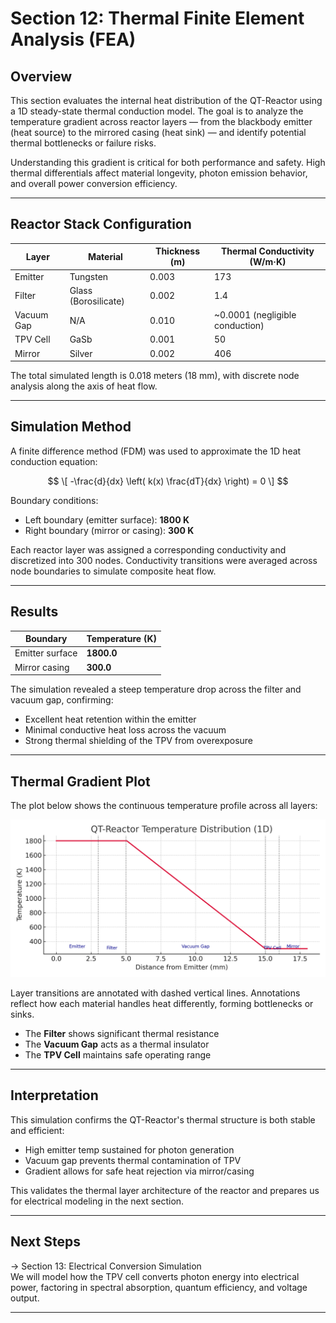 # Section 12: Thermal Finite Element Analysis (FEA)

## Overview

This section evaluates the internal heat distribution of the QT-Reactor using a 1D steady-state thermal conduction model. The goal is to analyze the temperature gradient across reactor layers — from the blackbody emitter (heat source) to the mirrored casing (heat sink) — and identify potential thermal bottlenecks or failure risks.

Understanding this gradient is critical for both performance and safety. High thermal differentials affect material longevity, photon emission behavior, and overall power conversion efficiency.

---

## Reactor Stack Configuration

| Layer        | Material       | Thickness (m) | Thermal Conductivity (W/m·K) |
|--------------|----------------|----------------|-------------------------------|
| Emitter      | Tungsten       | 0.003          | 173                           |
| Filter       | Glass (Borosilicate) | 0.002     | 1.4                           |
| Vacuum Gap   | N/A            | 0.010          | ~0.0001 (negligible conduction) |
| TPV Cell     | GaSb           | 0.001          | 50                            |
| Mirror       | Silver         | 0.002          | 406                           |

The total simulated length is 0.018 meters (18 mm), with discrete node analysis along the axis of heat flow.

---

## Simulation Method

A finite difference method (FDM) was used to approximate the 1D heat conduction equation:

$$
\[
-\frac{d}{dx} \left( k(x) \frac{dT}{dx} \right) = 0
\]
$$

Boundary conditions:
- Left boundary (emitter surface): **1800 K**
- Right boundary (mirror or casing): **300 K**

Each reactor layer was assigned a corresponding conductivity and discretized into 300 nodes. Conductivity transitions were averaged across node boundaries to simulate composite heat flow.

---

## Results

| Boundary | Temperature (K) |
|----------|-----------------|
| Emitter surface | **1800.0** |
| Mirror casing | **300.0** |

The simulation revealed a steep temperature drop across the filter and vacuum gap, confirming:
- Excellent heat retention within the emitter
- Minimal conductive heat loss across the vacuum
- Strong thermal shielding of the TPV from overexposure

---

## Thermal Gradient Plot

The plot below shows the continuous temperature profile across all layers:

![Thermal Gradient](https://github.com/bolaabanjo/QuanTonic-Reactor/blob/4ce2b66826189bc9023d436df37246d4cab52027/Simulation/visuals/QT-Reactor%20Thermal%20Profile.png)

Layer transitions are annotated with dashed vertical lines. Annotations reflect how each material handles heat differently, forming bottlenecks or sinks.

- The **Filter** shows significant thermal resistance
- The **Vacuum Gap** acts as a thermal insulator
- The **TPV Cell** maintains safe operating range

---

## Interpretation

This simulation confirms the QT-Reactor's thermal structure is both stable and efficient:

- High emitter temp sustained for photon generation  
- Vacuum gap prevents thermal contamination of TPV  
- Gradient allows for safe heat rejection via mirror/casing

This validates the thermal layer architecture of the reactor and prepares us for electrical modeling in the next section.

---

## Next Steps

→ Section 13: Electrical Conversion Simulation  
We will model how the TPV cell converts photon energy into electrical power, factoring in spectral absorption, quantum efficiency, and voltage output.

---
